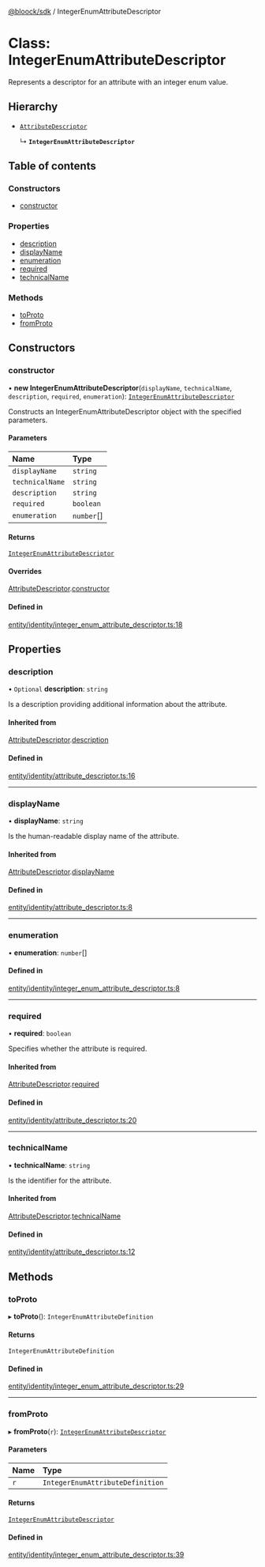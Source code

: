 [@bloock/sdk](../index.md) / IntegerEnumAttributeDescriptor

# Class: IntegerEnumAttributeDescriptor

Represents a descriptor for an attribute with an integer enum value.

## Hierarchy

- [`AttributeDescriptor`](AttributeDescriptor.md)

  ↳ **`IntegerEnumAttributeDescriptor`**

## Table of contents

### Constructors

- [constructor](IntegerEnumAttributeDescriptor.md#constructor)

### Properties

- [description](IntegerEnumAttributeDescriptor.md#description)
- [displayName](IntegerEnumAttributeDescriptor.md#displayname)
- [enumeration](IntegerEnumAttributeDescriptor.md#enumeration)
- [required](IntegerEnumAttributeDescriptor.md#required)
- [technicalName](IntegerEnumAttributeDescriptor.md#technicalname)

### Methods

- [toProto](IntegerEnumAttributeDescriptor.md#toproto)
- [fromProto](IntegerEnumAttributeDescriptor.md#fromproto)

## Constructors

### constructor

• **new IntegerEnumAttributeDescriptor**(`displayName`, `technicalName`, `description`, `required`, `enumeration`): [`IntegerEnumAttributeDescriptor`](IntegerEnumAttributeDescriptor.md)

Constructs an IntegerEnumAttributeDescriptor object with the specified parameters.

#### Parameters

| Name | Type |
| :------ | :------ |
| `displayName` | `string` |
| `technicalName` | `string` |
| `description` | `string` |
| `required` | `boolean` |
| `enumeration` | `number`[] |

#### Returns

[`IntegerEnumAttributeDescriptor`](IntegerEnumAttributeDescriptor.md)

#### Overrides

[AttributeDescriptor](AttributeDescriptor.md).[constructor](AttributeDescriptor.md#constructor)

#### Defined in

[entity/identity/integer_enum_attribute_descriptor.ts:18](https://github.com/bloock/bloock-sdk/blob/34885a1/languages/js/src/entity/identity/integer_enum_attribute_descriptor.ts#L18)

## Properties

### description

• `Optional` **description**: `string`

Is a description providing additional information about the attribute.

#### Inherited from

[AttributeDescriptor](AttributeDescriptor.md).[description](AttributeDescriptor.md#description)

#### Defined in

[entity/identity/attribute_descriptor.ts:16](https://github.com/bloock/bloock-sdk/blob/34885a1/languages/js/src/entity/identity/attribute_descriptor.ts#L16)

___

### displayName

• **displayName**: `string`

Is the human-readable display name of the attribute.

#### Inherited from

[AttributeDescriptor](AttributeDescriptor.md).[displayName](AttributeDescriptor.md#displayname)

#### Defined in

[entity/identity/attribute_descriptor.ts:8](https://github.com/bloock/bloock-sdk/blob/34885a1/languages/js/src/entity/identity/attribute_descriptor.ts#L8)

___

### enumeration

• **enumeration**: `number`[]

#### Defined in

[entity/identity/integer_enum_attribute_descriptor.ts:8](https://github.com/bloock/bloock-sdk/blob/34885a1/languages/js/src/entity/identity/integer_enum_attribute_descriptor.ts#L8)

___

### required

• **required**: `boolean`

Specifies whether the attribute is required.

#### Inherited from

[AttributeDescriptor](AttributeDescriptor.md).[required](AttributeDescriptor.md#required)

#### Defined in

[entity/identity/attribute_descriptor.ts:20](https://github.com/bloock/bloock-sdk/blob/34885a1/languages/js/src/entity/identity/attribute_descriptor.ts#L20)

___

### technicalName

• **technicalName**: `string`

Is the identifier for the attribute.

#### Inherited from

[AttributeDescriptor](AttributeDescriptor.md).[technicalName](AttributeDescriptor.md#technicalname)

#### Defined in

[entity/identity/attribute_descriptor.ts:12](https://github.com/bloock/bloock-sdk/blob/34885a1/languages/js/src/entity/identity/attribute_descriptor.ts#L12)

## Methods

### toProto

▸ **toProto**(): `IntegerEnumAttributeDefinition`

#### Returns

`IntegerEnumAttributeDefinition`

#### Defined in

[entity/identity/integer_enum_attribute_descriptor.ts:29](https://github.com/bloock/bloock-sdk/blob/34885a1/languages/js/src/entity/identity/integer_enum_attribute_descriptor.ts#L29)

___

### fromProto

▸ **fromProto**(`r`): [`IntegerEnumAttributeDescriptor`](IntegerEnumAttributeDescriptor.md)

#### Parameters

| Name | Type |
| :------ | :------ |
| `r` | `IntegerEnumAttributeDefinition` |

#### Returns

[`IntegerEnumAttributeDescriptor`](IntegerEnumAttributeDescriptor.md)

#### Defined in

[entity/identity/integer_enum_attribute_descriptor.ts:39](https://github.com/bloock/bloock-sdk/blob/34885a1/languages/js/src/entity/identity/integer_enum_attribute_descriptor.ts#L39)
